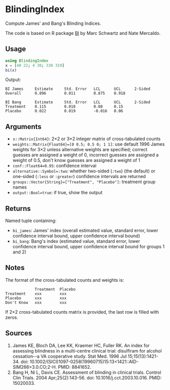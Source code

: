 # BlindingIndex

Compute James' and Bang's Blinding Indices.

The code is based on R package [BI](https://github.com/marcschwartz/BI) by Marc Schwartz and Nate Mercaldo.

## Usage

```julia
using BlindingIndex
x = [48 22; 4 30; 330 319]
bi(x)
```

Output:

```
BI James     Estimate     Std. Error   LCL      UCL      2-Sided
Overall      0.896        0.011        0.875    0.918   

BI Bang      Estimate     Std. Error   LCL      UCL      2-Sided
Treatment    0.115        0.018        0.08     0.15    
Placebo      0.022        0.019        -0.016   0.06    
```

## Arguments

- `x::Matrix{Int64}`: 2×2 or 3×2 integer matrix of cross-tabulated counts
- `weights::Matrix{Float64}=[0 0.5; 0.5 0; 1 1]`: use default 1996 James weights for 3×2 unless alternative weights are specified; correct guesses are assigned a weight of 0, incorrect guesses are assigned a weight of 0.5, don't know guesses are assigned a weight of 1
- `conf::Float64=0.95`: confidence interval
- `alternative::Symbol=:two`: whether two-sided (`:two`) (the default) or one-sided (`:less` or `:greater`) confidence intervals are returned
- `groups::Vector{String}=["Treatment", "Placebo"]`: treatment group names
- `output::Bool=true`: if true, show the output

## Returns

Named tuple containing:
- `bi_james`: James' index (overall estimated value, standard error, lower confidence interval bound, upper confidence interval bound)
- `bi_bang`: Bang's index (estimated value, standard error, lower confidence interval bound, upper confidence interval bound for groups 1 and 2)

## Notes

The format of the cross-tabulated counts and weights is:

```
             Treatment  Placebo
Treatment    xxx        xxx 
Placebo      xxx        xxx 
Don't Know   xxx        xxx
```

If 2×2 cross-tabulated counts matrix is provided, the last row is filled with zeros. 

## Sources

1. James KE, Bloch DA, Lee KK, Kraemer HC, Fuller RK. An index for assessing blindness in a multi-centre clinical trial: disulfiram for alcohol cessation--a VA cooperative study. Stat Med. 1996 Jul 15;15(13):1421-34. doi: 10.1002/(SICI)1097-0258(19960715)15:13<1421::AID-SIM266>3.0.CO;2-H. PMID: 8841652.
2. Bang H, Ni L, Davis CE. Assessment of blinding in clinical trials. Control Clin Trials. 2004 Apr;25(2):143-56. doi: 10.1016/j.cct.2003.10.016. PMID: 15020033.